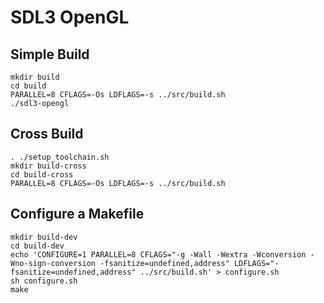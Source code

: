 # SDL3 OpenGL
## Simple Build
`mkdir build`  
`cd build`  
`PARALLEL=8 CFLAGS=-Os LDFLAGS=-s ../src/build.sh`  
`./sdl3-opengl`  

## Cross Build
`. ./setup_toolchain.sh`  
`mkdir build-cross`  
`cd build-cross`  
`PARALLEL=8 CFLAGS=-Os LDFLAGS=-s ../src/build.sh`  

## Configure a Makefile
`mkdir build-dev`  
`cd build-dev`  
`echo 'CONFIGURE=1 PARALLEL=8 CFLAGS="-g -Wall -Wextra -Wconversion -Wno-sign-conversion -fsanitize=undefined,address" LDFLAGS="-fsanitize=undefined,address" ../src/build.sh' > configure.sh`  
`sh configure.sh`  
`make`  
